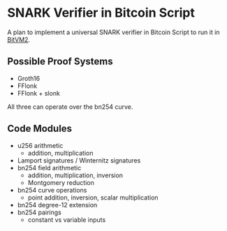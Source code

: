 # SNARK Verifier in Bitcoin Script

A plan to implement a universal SNARK verifier in Bitcoin Script to run it in [BitVM2](/bitvm2).

## Possible Proof Systems
- Groth16
- FFlonk
- FFlonk + slonk

All three can operate over the bn254 curve.

## Code Modules 
- u256 arithmetic
  - addition, multiplication
- Lamport signatures / Winternitz signatures
- bn254 field arithmetic
  - addition, multiplication, inversion
  - Montgomery reduction
- bn254 curve operations
  - point addition, inversion, scalar multiplication
- bn254 degree-12 extension 
- bn254 pairings
  - constant vs variable inputs
